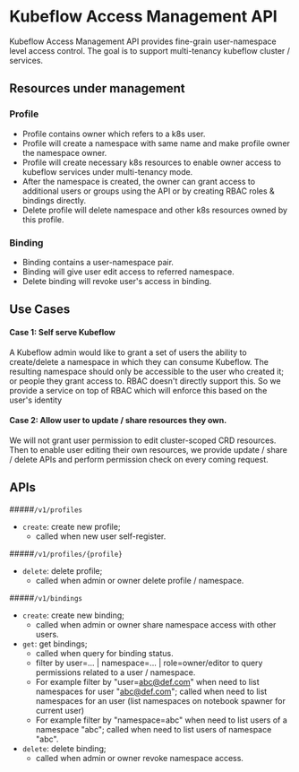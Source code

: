 # Kubeflow Access Management API

Kubeflow Access Management API provides fine-grain user-namespace level access control.
The goal is to support multi-tenancy kubeflow cluster / services.

## Resources under management

### Profile
- Profile contains owner which refers to a k8s user.
- Profile will create a namespace with same name and make profile owner the namespace owner.
- Profile will create necessary k8s resources to enable owner access to kubeflow services under multi-tenancy mode.
- After the namespace is created, the owner can grant access to additional users or groups using the API or by creating RBAC roles & bindings directly.
- Delete profile will delete namespace and other k8s resources owned by this profile.

### Binding
- Binding contains a user-namespace pair.
- Binding will give user edit access to referred namespace.
- Delete binding will revoke user's access in binding.


## Use Cases
#### Case 1: Self serve Kubeflow

A Kubeflow admin would like to grant a set of users the ability to create/delete a namespace in which they can consume Kubeflow. 
The resulting namespace should only be accessible to the user who created it; or people they grant access to.
RBAC doesn't directly support this. So we provide a service on top of RBAC which will enforce this based on the user's identity

#### Case 2: Allow user to update / share resources they own.

We will not grant user permission to edit cluster-scoped CRD resources. Then to enable user editing their own resources,
we provide update / share / delete APIs and perform permission check on every coming request.  

## APIs

#####`/v1/profiles`
* `create`: create new profile; 
  * called when new user self-register.

#####`/v1/profiles/{profile}`
* `delete`: delete profile; 
  * called when admin or owner delete profile / namespace.

#####`/v1/bindings`
* `create`: create new binding; 
  * called when admin or owner share namespace access with other users.
* `get`: get bindings; 
  * called when query for binding status.
  * filter by user=... | namespace=... | role=owner/editor to query permissions related to a user / namespace.
  * For example filter by "user=abc@def.com" when need to list namespaces for user "abc@def.com"; called when need to list namespaces for an user (list namespaces on notebook spawner for current user)
  * For example filter by "namespace=abc" when need to list users of a namespace "abc"; called when need to list users of namespace "abc".
* `delete`: delete binding; 
  * called when admin or owner revoke namespace access.
